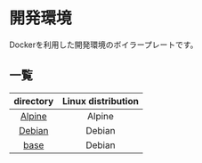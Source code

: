 # 開発環境

Dockerを利用した開発環境のボイラープレートです。

## 一覧

|     directory    | Linux distribution |
|:----------------:|:------------------:|
| [Alpine][Alpine] |       Alpine       |
| [Debian][Debian] |       Debian       |
|   [base][base]   |       Debian       |

[Alpine]:https://github.com/tom0418/Setup/tree/main/docker/Alpine
[Debian]:https://github.com/tom0418/Setup/tree/main/docker/Debian
[base]:https://github.com/tom0418/Setup/tree/main/docker/base
